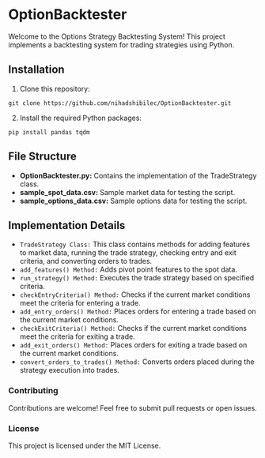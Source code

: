 # OptionBacktester 

Welcome to the Options Strategy Backtesting System! This project implements a backtesting system for trading strategies using Python.


## Installation
1. Clone this repository:
```
git clone https://github.com/nihadshibilec/OptionBacktester.git
```

2. Install the required Python packages:
```
pip install pandas tqdm
```

## File Structure
- **OptionBacktester.py:** Contains the implementation of the TradeStrategy class.
- **sample_spot_data.csv:** Sample market data for testing the script.
- **sample_options_data.csv:** Sample options data for testing the script.

Implementation Details
---
- `TradeStrategy Class:`
This class contains methods for adding features to market data, running the trade strategy, checking entry and exit criteria, and converting orders to trades.
- `add_features() Method:`
Adds pivot point features to the spot data.
- `run_strategy() Method:`
Executes the trade strategy based on specified criteria.
- `checkEntryCriteria() Method:` Checks if the current market conditions meet the criteria for entering a trade.
- `add_entry_orders() Method:` Places orders for entering a trade based on the current market conditions.
- `checkExitCriteria() Method:` Checks if the current market conditions meet the criteria for exiting a trade.
- `add_exit_orders() Method:` Places orders for exiting a trade based on the current market conditions.
- `convert_orders_to_trades() Method:` Converts orders placed during the strategy execution into trades.

### Contributing
Contributions are welcome! Feel free to submit pull requests or open issues.
### License
This project is licensed under the MIT License.
